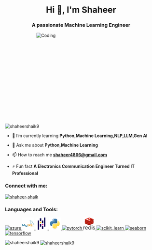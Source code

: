 
<h1 align="center">Hi 👋, I'm Shaheer</h1>
<h3 align="center">A passionate Machine Learning Engineer</h3>

<img  src="https://cdn.dribbble.com/users/1162077/screenshots/3848914/programmer.gif" alt="Coding" width="400" height="300" align="right">


<p align="left"> <img src="https://komarev.com/ghpvc/?username=shaheershaik9&label=Profile%20views&color=0e75b6&style=flat" alt="shaheershaik9" /> </p>

- 🌱 I’m currently learning **Python,Machine Learning,NLP,LLM,Gen AI**

- 💬 Ask me about **Python,Machine Learning**

- 📫 How to reach me **shaheer4866@gmail.com**

- ⚡ Fun fact **A Electronics Communication Engineer Turned IT Professional**

<h3 align="left">Connect with me:</h3>
<p align="left">
<a href="https://linkedin.com/in/shaheer-shaik" target="blank"><img align="center" src="https://raw.githubusercontent.com/rahuldkjain/github-profile-readme-generator/master/src/images/icons/Social/linked-in-alt.svg" alt="shaheer-shaik" height="30" width="40" /></a>
</p>

<h3 align="left">Languages and Tools:</h3>
<p align="left"> <a href="https://azure.microsoft.com/en-in/" target="_blank" rel="noreferrer"> <img src="https://www.vectorlogo.zone/logos/microsoft_azure/microsoft_azure-icon.svg" alt="azure" width="40" height="40"/> </a> <a href="https://www.mysql.com/" target="_blank" rel="noreferrer"> <img src="https://raw.githubusercontent.com/devicons/devicon/master/icons/mysql/mysql-original-wordmark.svg" alt="mysql" width="40" height="40"/> </a> <a href="https://pandas.pydata.org/" target="_blank" rel="noreferrer"> <img src="https://raw.githubusercontent.com/devicons/devicon/2ae2a900d2f041da66e950e4d48052658d850630/icons/pandas/pandas-original.svg" alt="pandas" width="40" height="40"/> </a> <a href="https://www.python.org" target="_blank" rel="noreferrer"> <img src="https://raw.githubusercontent.com/devicons/devicon/master/icons/python/python-original.svg" alt="python" width="40" height="40"/> </a> <a href="https://pytorch.org/" target="_blank" rel="noreferrer"> <img src="https://www.vectorlogo.zone/logos/pytorch/pytorch-icon.svg" alt="pytorch" width="40" height="40"/> </a> <a href="https://redis.io" target="_blank" rel="noreferrer"> <img src="https://raw.githubusercontent.com/devicons/devicon/master/icons/redis/redis-original-wordmark.svg" alt="redis" width="40" height="40"/> </a> <a href="https://scikit-learn.org/" target="_blank" rel="noreferrer"> <img src="https://upload.wikimedia.org/wikipedia/commons/0/05/Scikit_learn_logo_small.svg" alt="scikit_learn" width="40" height="40"/> </a> <a href="https://seaborn.pydata.org/" target="_blank" rel="noreferrer"> <img src="https://seaborn.pydata.org/_images/logo-mark-lightbg.svg" alt="seaborn" width="40" height="40"/> </a> <a href="https://www.tensorflow.org" target="_blank" rel="noreferrer"> <img src="https://www.vectorlogo.zone/logos/tensorflow/tensorflow-icon.svg" alt="tensorflow" width="40" height="40"/> </a> </p>

<p><img align="left" src="https://github-readme-stats.vercel.app/api/top-langs?username=shaheershaik9&show_icons=true&locale=en&layout=compact" alt="shaheershaik9" /></p>

<p>&nbsp;<img align="center" src="https://github-readme-stats.vercel.app/api?username=shaheershaik9&show_icons=true&locale=en" alt="shaheershaik9" /></p>
